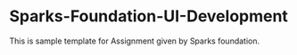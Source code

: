 # Sparks-Foundation-UI-Development

This is sample template for Assignment given by Sparks foundation.

